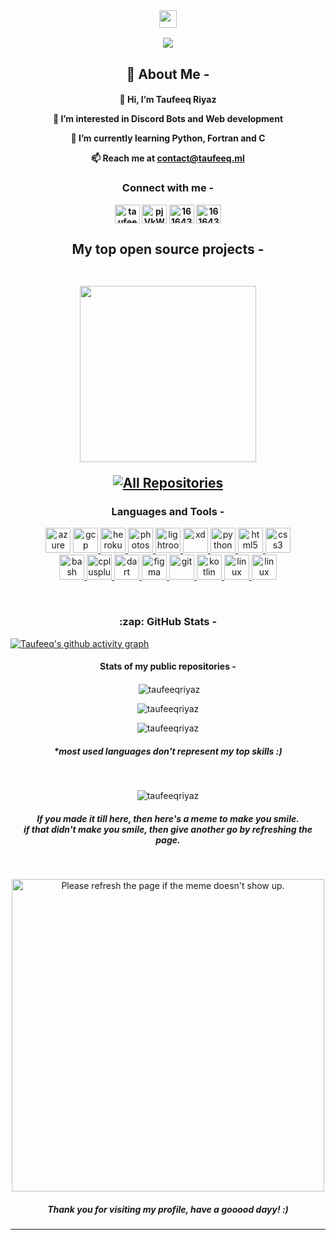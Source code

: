 <br>
<h3 align="center">
  <img src="https://media.giphy.com/media/hvRJCLFzcasrR4ia7z/giphy.gif" width="28">
</h3>


<p align="center">
  <a href="https://taufeeq.ml"><img src="https://readme-typing-svg.herokuapp.com?size=21&color=B37FFF&center=true&vCenter=true&lines=hey!+I'm+Taufeeq;welcome+to+my+profile;I+make+websites+and+stuff;you+can+call+me+astro"></a>
</p>


### <h2 align="center" color="F85D7F">🚀 About Me -</h2>

<h4 align="center" color="B37FFF">

👋 Hi, I’m Taufeeq Riyaz

👀 I’m interested in Discord Bots and Web development

🌱 I’m currently learning Python, Fortran and C

📫 Reach me at <a color="F85D7F" href="mailto:contact@taufeeq.ml">contact@taufeeq.ml<a> <h4>
  

  
  
<h3 align="center" color="F85D7F">Connect with me -</h3>

<p align="center">  
<a href="https://linkedin.com/in/taufeeq" target="blank"><img align="center" src="https://taufeeq.ml/Assets/linkedin.svg" alt="taufeeq" height="30" width="40" /></a>  
<a href="https://twitter.com/taufeeq_riyaz" target="blank"><img align="center" src="https://taufeeq.ml/Assets/twitter.svg" alt="pjVkWtEc9p" height="30" width="40" /></a>
<a href="https://stackoverflow.com/users/16164323" target="blank"><img align="center" src="https://taufeeq.ml/Assets/stackoverflow.svg" alt="16164323" height="30" width="40" /></a>
<a href="https://open.spotify.com/user/tg7tcpb9vx8ybk4j4dk7a24wp" target="blank"><img align="center" src="https://taufeeq.ml/Assets/spotify.svg" alt="16164323" height="30" width="40" /></a> 
</p>  

<h2 align="center" color="F85D7F"> My top open source projects -
<br><br>
<p align="center">
<a href="https://github.com/TaufeeqRiyaz/Astronomy-Discord-Bot"><img width="282" src="https://denvercoder1-github-readme-stats.vercel.app/api/pin/?username=TaufeeqRiyaz&repo=Astronomy-Discord-Bot&theme=react&bg_color=1F222E&title_color=B37FFF&icon_color=F85D7F&hide_border=true&show_icons=false"></a>
</p>


<p align="center">
  <a href="https://github.com/TaufeeqRiyaz?tab=repositories&sort=stargazers"><img alt="All Repositories" title="All Repositories" src="https://custom-icon-badges.herokuapp.com/badge/-All%20Repositories-B37FFF?style=for-the-badge&logoColor=white&logo=repo"/></a>
</p>

  
<h3 align="center" color="F85D7F">Languages and Tools -</h3>  
<p align="center"> <a href="https://azure.microsoft.com/en-in/" target="_blank"> <img src="https://taufeeq.ml/Assets/azure.svg" alt="azure" width="40" height="40"/></a> <a href="https://cloud.google.com" target="_blank"> <img src="https://taufeeq.ml/Assets/gcp.svg" alt="gcp" width="40" height="40"/> </a><a href="https://heroku.com" target="_blank"> <img src="https://taufeeq.ml/Assets/heroku.svg" alt="heroku" width="40" height="40"/> </a> <a href="https://www.photoshop.com/en" target="_blank"> <img src="https://taufeeq.ml/Assets/ps.svg" alt="photoshop" width="40" height="40"/> </a> <a href="https://www.lightroom.com/en" target="_blank"> <img src="https://taufeeq.ml/Assets/lr.svg" alt="lightroom" width="40" height="40"/> </a> <a href="https://www.adobe.com/products/xd.html" target="_blank"> <img src="https://taufeeq.ml/Assets/xd.svg" alt="xd" width="40" height="40"/> </a> <a href="https://www.python.org" target="_blank"> <img src="https://taufeeq.ml/Assets/python.svg" alt="python" width="40" height="40"/> </a> <a href="https://www.w3.org/html/" target="_blank"> <img src="https://taufeeq.ml/Assets/html.svg" alt="html5" width="40" height="40"/> </a> <a href="https://www.w3schools.com/css/" target="_blank"> <img src="https://taufeeq.ml/Assets/css.svg" alt="css3" width="40" height="40"/> </a><br> <a href="https://www.gnu.org/software/bash/" target="_blank"> <img src="https://taufeeq.ml/Assets/bash.svg" alt="bash" width="40" height="40"/> </a> <a href="https://www.w3schools.com/cpp/" target="_blank"> <img src="https://taufeeq.ml/Assets/cpp.svg" alt="cplusplus" width="40" height="40"/> </a> <a href="https://flutter.dev" target="_blank"> <img src="https://taufeeq.ml/Assets/flutter.svg" alt="dart" width="40" height="40"/> </a> <a href="https://www.figma.com/" target="_blank"> <img src="https://taufeeq.ml/Assets/figma.svg" alt="figma" width="40" height="40"/> </a> <a href="https://git-scm.com/" target="_blank"> <img src="https://taufeeq.ml/Assets/git.svg" alt="git" width="40" height="40"/> </a> <a href="https://kotlinlang.org" target="_blank"> <img src="https://taufeeq.ml/Assets/kotlin.svg" alt="kotlin" width="40" height="40"/> </a> <a href="https://www.linux.org/" target="_blank"> <img src="https://taufeeq.ml/Assets/linux.svg" alt="linux" width="40" height="40"/> </a> <a href="https://www.kali.org/" target="_blank"> <img src="https://taufeeq.ml/Assets/kali.svg" alt="linux" width="40" height="40"/> </a></p>  
 <br>
 
 <h3 align="center" color="F85D7F">:zap: GitHub Stats -</h3>
 
 
[![Taufeeq's github activity graph](https://github-readme-activity-graph.cyclic.app/graph?username=TaufeeqRiyaz&bg_color=1F222E&color=B37FFF&line=F85D7F&point=FFFFFF&hide_border=true)](https://github.com/TaufeeqRiyaz?tab=repositories)
 <h4 align="center" color="F85D7F">Stats of my public repositories -</h4>
<p align="center">&nbsp;<img align="center" src="https://github-readme-stats.vercel.app/api?username=TaufeeqRiyaz&show_icons=true&count_private=true&bg_color=1F222E&title_color=B37FFF&text_color=FFFFFF&icon_color=F85D7F" alt="taufeeqriyaz" /></p>
<p align="center"><img align="center" src="https://github-readme-streak-stats.herokuapp.com?user=TaufeeqRiyaz&theme=holi-theme&date_format=M%20j%5B%2C%20Y%5D&background=1F222E&currStreakNum=B37FFF&sideNums=B37FFF&ring=F85D7F&fire=F85D7F" alt="taufeeqriyaz" /></p>


<p align="center"><img align="center" src="https://github-readme-stats.vercel.app/api/top-langs/?username=TaufeeqRiyaz&langs_count=6&layout=compact&theme=react&bg_color=1F222E&title_color=B37FFF&icon_color=F8D866" alt="taufeeqriyaz" /></p>  
<h5 align="center" color="F85D7F">*most used languages don't represent my top skills :)</h5><br>


<p align="center"> <img src="https://komarev.com/ghpvc/?username=taufeeqriyaz&label=Profile%20views&color=B37FFF&style=flat" alt="taufeeqriyaz" /></p>




<h5 align="center" color="F85D7F">If you made it till here, then here's a meme to make you smile.<br> if that didn't make you smile, then give another go by refreshing the page.</h5><br>

 <p align="center">
    <img height="500px" src='https://random-memer.herokuapp.com' alt="Please refresh the page if the meme doesn't show up.">
 </p>

<h5 align="center" color="F85D7F">Thank you for visiting my profile, have a gooood dayy! :)</h5>


---
[website]: http://taufeeq.ml

[twitter]: https://twitter.com/taufeeq_riyaz

[instagram]: https://instagram.com/taufeeq_riyaz_official

[linkedin]: https://linkedin.com/in/taufeeq
